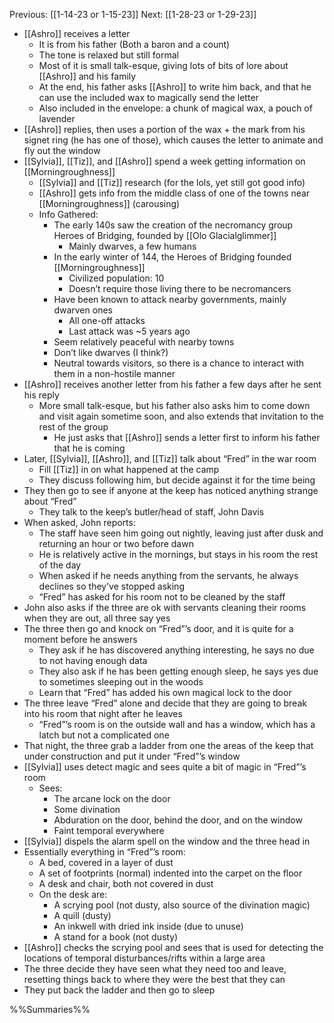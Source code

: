 Previous: [[1-14-23 or 1-15-23]]
Next: [[1-28-23 or 1-29-23]]

- [[Ashro]] receives a letter
	- It is from his father (Both a baron and a count)
	- The tone is relaxed but still formal
	- Most of it is small talk-esque, giving lots of bits of lore about [[Ashro]] and his family
	- At the end, his father asks [[Ashro]] to write him back, and that he can use the included wax to magically send the letter
	- Also included in the envelope: a chunk of magical wax, a pouch of lavender
- [[Ashro]] replies, then uses a portion of the wax + the mark from his signet ring (he has one of those), which causes the letter to animate and fly out the window
- [[Sylvia]], [[Tiz]], and [[Ashro]] spend a week getting information on [[Morningroughness]]
	- [[Sylvia]] and [[Tiz]] research (for the lols, yet still got good info)
	- [[Ashro]] gets info from the middle class of one of the towns near [[Morningroughness]] (carousing)
	- Info Gathered:
		- The early 140s saw the creation of the necromancy group Heroes of Bridging, founded by [[Olo Glacialglimmer]]
			- Mainly dwarves, a few humans
		- In the early winter of 144, the Heroes of Bridging founded [[Morningroughness]]
			- Civilized population: 10
			- Doesn’t require those living there to be necromancers
		- Have been known to attack nearby governments, mainly dwarven ones
			- All one-off attacks
			- Last attack was ~5 years ago
		- Seem relatively peaceful with nearby towns
		- Don’t like dwarves (I think?)
		- Neutral towards visitors, so there is a chance to interact with them in a non-hostile manner
- [[Ashro]] receives another letter from his father a few days after he sent his reply
	- More small talk-esque, but his father also asks him to come down and visit again sometime soon, and also extends that invitation to the rest of the group
		- He just asks that [[Ashro]] sends a letter first to inform his father that he is coming
- Later, [[Sylvia]], [[Ashro]], and [[Tiz]] talk about “Fred” in the war room
	- Fill [[Tiz]] in on what happened at the camp
	- They discuss following him, but decide against it for the time being
- They then go to see if anyone at the keep has noticed anything strange about “Fred”
	- They talk to the keep’s butler/head of staff, John Davis
- When asked, John reports:
	- The staff have seen him going out nightly, leaving just after dusk and returning an hour or two before dawn
	- He is relatively active in the mornings, but stays in his room the rest of the day
	- When asked if he needs anything from the servants, he always declines so they’ve stopped asking
	- “Fred” has asked for his room not to be cleaned by the staff
- John also asks if the three are ok with servants cleaning their rooms when they are out, all three say yes
- The three then go and knock on “Fred”’s door, and it is quite for a moment before he answers
	- They ask if he has discovered anything interesting, he says no due to not having enough data
	- They also ask if he has been getting enough sleep, he says yes due to sometimes sleeping out in the woods
	- Learn that “Fred” has added his own magical lock to the door
- The three leave “Fred” alone and decide that they are going to break into his room that night after he leaves
	- “Fred”’s room is on the outside wall and has a window, which has a latch but not a complicated one
- That night, the three grab a ladder from one the areas of the keep that under construction and put it under “Fred”’s window
- [[Sylvia]] uses detect magic and sees quite a bit of magic in “Fred”’s room
	- Sees:
		- The arcane lock on the door
		- Some divination
		- Abduration on the door, behind the door, and on the window
		- Faint temporal everywhere
- [[Sylvia]] dispels the alarm spell on the window and the three head in
- Essentially everything in “Fred”’s room:
	- A bed, covered in a layer of dust
	- A set of footprints (normal) indented into the carpet on the floor
	- A desk and chair, both not covered in dust
	- On the desk are:
		- A scrying pool (not dusty, also source of the divination magic)
		- A quill (dusty)
		- An inkwell with dried ink inside (due to unuse)
		- A stand for a book (not dusty)
- [[Ashro]] checks the scrying pool and sees that is used for detecting the locations of temporal disturbances/rifts within a large area
- The three decide they have seen what they need too and leave, resetting things back to where they were the best that they can
- They put back the ladder and then go to sleep

%%Summaries%%